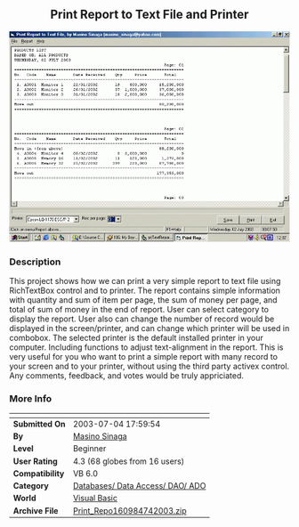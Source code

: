﻿<div align="center">

## Print Report to Text File and Printer

<img src="PIC2003742229372070.GIF">
</div>

### Description

This project shows how we can print a very simple report to text file using RichTextBox control and to printer. The report contains simple information with quantity and sum of item per page, the sum of money per page, and total of sum of money in the end of report. User can select category to display the report. User also can change the number of record would be displayed in the screen/printer, and can change which printer will be used in combobox. The selected printer is the default installed printer in your computer. Including functions to adjust text-alignment in the report. This is very useful for you who want to print a simple report with many record to your screen and to your printer, without using the third party activex control. Any comments, feedback, and votes would be truly appriciated.
 
### More Info
 


<span>             |<span>
---                |---
**Submitted On**   |2003-07-04 17:59:54
**By**             |[Masino Sinaga](https://github.com/Planet-Source-Code/PSCIndex/blob/master/ByAuthor/masino-sinaga.md)
**Level**          |Beginner
**User Rating**    |4.3 (68 globes from 16 users)
**Compatibility**  |VB 6\.0
**Category**       |[Databases/ Data Access/ DAO/ ADO](https://github.com/Planet-Source-Code/PSCIndex/blob/master/ByCategory/databases-data-access-dao-ado__1-6.md)
**World**          |[Visual Basic](https://github.com/Planet-Source-Code/PSCIndex/blob/master/ByWorld/visual-basic.md)
**Archive File**   |[Print\_Repo160984742003\.zip](https://github.com/Planet-Source-Code/masino-sinaga-print-report-to-text-file-and-printer__1-46649/archive/master.zip)








